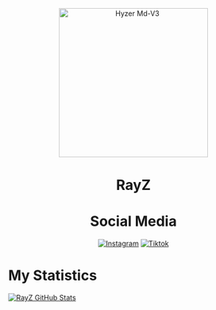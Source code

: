 <div align="center">
<img src="https://telegra.ph/file/677780c08cc83059ac934.jpg" alt="Hyzer Md-V3" width="300" />
  
</p>
<h1 align="center">RayZ</h1>

# Social Media

>
>
>
</div>
<p align="center">
  <a href="https://instagram.com/rayyanmahardika.p"><img title="Instagram " src="https://img.shields.io/badge/Instagram-Hyzerr.svg?style=for-the-badge&logo=instagram" /></a>
  <a href="https://tiktok.com/@rayzftnothing"><img title="Tiktok " src="https://img.shields.io/badge/Tiktok-Hyzerr.svg?style=for-the-badge&logo=tiktok" /></a>
</p>

# My Statistics

[![RayZ GitHub Stats](https://github-readme-stats.vercel.app/api?username=RayZKulbet&show_icons=true&hide=issues&theme=radical)](https://github-readme-stats.vercel.app)
